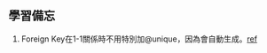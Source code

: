 ## 學習備忘
1. Foreign Key在1-1關係時不用特別加@unique，因為會自動生成。[ref](https://www.prisma.io/docs/concepts/components/prisma-schema/relations/one-to-one-relations#relational-databases)
